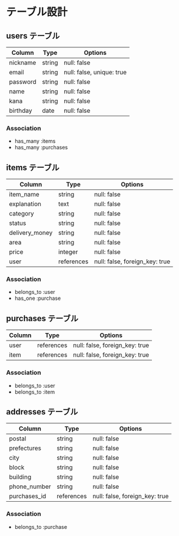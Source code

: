 # テーブル設計

## users テーブル

| Column   | Type   | Options                   |
| -------- | ------ | ------------------------- |
| nickname | string | null: false               |
| email    | string | null: false, unique: true |
| password | string | null: false               |
| name     | string | null: false               |
| kana     | string | null: false               |
| birthday | date   | null: false               |

### Association

- has_many :items
- has_many :purchases

## items テーブル

| Column         | Type       | Options                        |
| -------------- | ---------- | ------------------------------ |
| item_name      | string     | null: false                    |
| explanation    | text       | null: false                    |
| category       | string     | null: false                    |
| status         | string     | null: false                    |
| delivery_money | string     | null: false                    |
| area           | string     | null: false                    |
| price          | integer    | null: false                    |
| user           | references | null: false, foreign_key: true |

### Association

- belongs_to :user
- has_one :purchase

## purchases テーブル

| Column | Type       | Options                        |
| ------ | ---------- | ------------------------------ |
| user   | references | null: false, foreign_key: true |
| item   | references | null: false, foreign_key: true |

### Association

- belongs_to :user
- belongs_to :item

## addresses テーブル

| Column        | Type       | Options                        |
| ------------- | ---------- | ------------------------------ |
| postal        | string     | null: false                    |
| prefectures   | string     | null: false                    |
| city          | string     | null: false                    |
| block         | string     | null: false                    |
| building      | string     | null: false                    |
| phone_number  | string     | null: false                    |
| purchases_id  | references | null: false, foreign_key: true |

### Association

- belongs_to :purchase